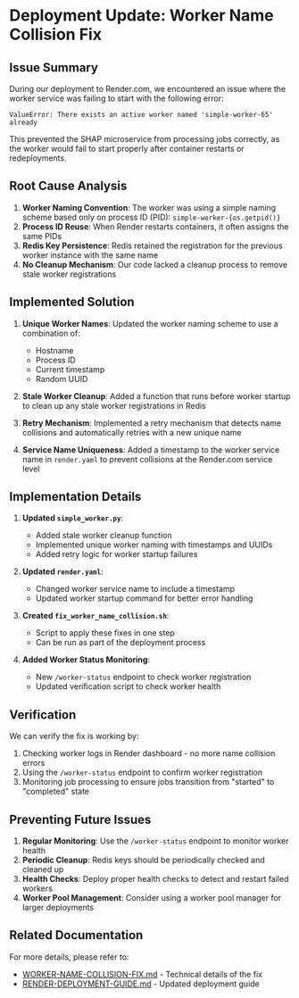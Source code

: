# Deployment Update: Worker Name Collision Fix

## Issue Summary

During our deployment to Render.com, we encountered an issue where the worker service was failing to start with the following error:

```
ValueError: There exists an active worker named 'simple-worker-65' already
```

This prevented the SHAP microservice from processing jobs correctly, as the worker would fail to start properly after container restarts or redeployments.

## Root Cause Analysis

1. **Worker Naming Convention**: The worker was using a simple naming scheme based only on process ID (PID): `simple-worker-{os.getpid()}`
2. **Process ID Reuse**: When Render restarts containers, it often assigns the same PIDs
3. **Redis Key Persistence**: Redis retained the registration for the previous worker instance with the same name
4. **No Cleanup Mechanism**: Our code lacked a cleanup process to remove stale worker registrations

## Implemented Solution

1. **Unique Worker Names**: Updated the worker naming scheme to use a combination of:
   - Hostname
   - Process ID 
   - Current timestamp
   - Random UUID

2. **Stale Worker Cleanup**: Added a function that runs before worker startup to clean up any stale worker registrations in Redis

3. **Retry Mechanism**: Implemented a retry mechanism that detects name collisions and automatically retries with a new unique name

4. **Service Name Uniqueness**: Added a timestamp to the worker service name in `render.yaml` to prevent collisions at the Render.com service level

## Implementation Details

1. **Updated `simple_worker.py`**:
   - Added stale worker cleanup function
   - Implemented unique worker naming with timestamps and UUIDs
   - Added retry logic for worker startup failures

2. **Updated `render.yaml`**:
   - Changed worker service name to include a timestamp
   - Updated worker startup command for better error handling

3. **Created `fix_worker_name_collision.sh`**:
   - Script to apply these fixes in one step
   - Can be run as part of the deployment process

4. **Added Worker Status Monitoring**:
   - New `/worker-status` endpoint to check worker registration
   - Updated verification script to check worker health

## Verification

We can verify the fix is working by:

1. Checking worker logs in Render dashboard - no more name collision errors
2. Using the `/worker-status` endpoint to confirm worker registration
3. Monitoring job processing to ensure jobs transition from "started" to "completed" state

## Preventing Future Issues

1. **Regular Monitoring**: Use the `/worker-status` endpoint to monitor worker health
2. **Periodic Cleanup**: Redis keys should be periodically checked and cleaned up
3. **Health Checks**: Deploy proper health checks to detect and restart failed workers
4. **Worker Pool Management**: Consider using a worker pool manager for larger deployments

## Related Documentation

For more details, please refer to:
- [WORKER-NAME-COLLISION-FIX.md](/Users/voldeck/code/shap-microservice/WORKER-NAME-COLLISION-FIX.md) - Technical details of the fix
- [RENDER-DEPLOYMENT-GUIDE.md](/Users/voldeck/code/shap-microservice/RENDER-DEPLOYMENT-GUIDE.md) - Updated deployment guide
